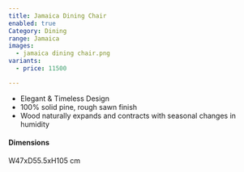 ```yaml
---
title: Jamaica Dining Chair
enabled: true
Category: Dining
range: Jamaica
images:
  - jamaica dining chair.png
variants:
  - price: 11500

---
```

* Elegant & Timeless Design
* 100% solid pine, rough sawn finish
* Wood naturally expands and contracts with seasonal changes in humidity

#### Dimensions
W47xD55.5xH105 cm
